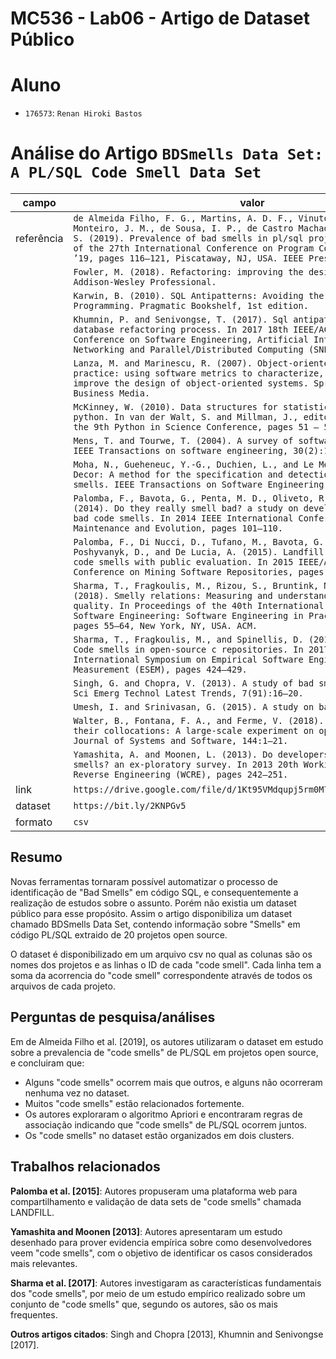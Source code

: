 # MC536 - Lab06 - Artigo de Dataset Público

# Aluno
* `176573`: `Renan Hiroki Bastos`

# Análise do Artigo `BDSmells Data Set: A PL/SQL Code Smell Data Set`

| campo | valor |
|------------|----------------------------------------|
| referência | `de Almeida Filho, F. G., Martins, A. D. F., Vinuto, T. d. S., Monteiro, J. M., de Sousa, I. P., de Castro Machado, J., and Rocha, L. S. (2019). Prevalence of bad smells in pl/sql projects. In Proceedings of the 27th International Conference on Program Comprehension, ICPC ’19, pages 116–121, Piscataway, NJ, USA. IEEE Press.` |
| | `Fowler, M. (2018). Refactoring: improving the design of existing code. Addison-Wesley Professional.` |
| | `Karwin, B. (2010). SQL Antipatterns: Avoiding the Pitfalls of Database Programming. Pragmatic Bookshelf, 1st edition.`|
| | `Khumnin, P. and Senivongse, T. (2017). Sql antipatterns detection and database refactoring process. In 2017 18th IEEE/ACIS International Conference on Software Engineering, Artificial Intelligence, Networking and Parallel/Distributed Computing (SNPD), pages 199–205.`|
| | `Lanza, M. and Marinescu, R. (2007). Object-oriented metrics in practice: using software metrics to characterize, evaluate, and improve the design of object-oriented systems. Springer Science & Business Media.`|
| | `McKinney, W. (2010). Data structures for statistical computing in python. In van der Walt, S. and Millman, J., editors, Proceedings of the 9th Python in Science Conference, pages 51 – 56.` |
| | `Mens, T. and Tourwe, T. (2004). A survey of software refactoring.  ́ IEEE Transactions on software engineering, 30(2):126–139.`|
| | `Moha, N., Gueheneuc, Y.-G., Duchien, L., and Le Meur, A.-F. (2009). Decor: A method for the specification and detection of code and design smells. IEEE Transactions on Software Engineering, 36(1):20–36.`|
| | `Palomba, F., Bavota, G., Penta, M. D., Oliveto, R., and Lucia, A. D. (2014). Do they really smell bad? a study on developers’ perception of bad code smells. In 2014 IEEE International Conference on Software Maintenance and Evolution, pages 101–110.`|
| | `Palomba, F., Di Nucci, D., Tufano, M., Bavota, G., Oliveto, R., Poshyvanyk, D., and De Lucia, A. (2015). Landfill: An open dataset of code smells with public evaluation. In 2015 IEEE/ACM 12th Working Conference on Mining Software Repositories, pages 482–485.`|
| | `Sharma, T., Fragkoulis, M., Rizou, S., Bruntink, M., and Spinellis, D. (2018). Smelly relations: Measuring and understanding database schema quality. In Proceedings of the 40th International Conference on Software Engineering: Software Engineering in Practice, ICSE-SEIP ’18, pages 55–64, New York, NY, USA. ACM.`|
| | `Sharma, T., Fragkoulis, M., and Spinellis, D. (2017). House of cards: Code smells in open-source c repositories. In 2017 ACM/IEEE International Symposium on Empirical Software Engineering and Measurement (ESEM), pages 424–429.`|
| | `Singh, G. and Chopra, V. (2013). A study of bad smells in code. Int J Sci Emerg Technol Latest Trends, 7(91):16–20.`|
| | `Umesh, I. and Srinivasan, G. (2015). A study on bad code smell.`|
| | `Walter, B., Fontana, F. A., and Ferme, V. (2018). Code smells and their collocations: A large-scale experiment on open-source systems. Journal of Systems and Software, 144:1–21.`|
| | `Yamashita, A. and Moonen, L. (2013). Do developers care about code smells? an ex-ploratory survey. In 2013 20th Working Conference on Reverse Engineering (WCRE), pages 242–251.`|
| link       | `https://drive.google.com/file/d/1Kt95VMdqupj5rm0M7IXxOnvhGSx77aCe/view` |
| dataset | `https://bit.ly/2KNPGv5` |
| formato | `csv` |

## Resumo

Novas ferramentas tornaram possível automatizar o processo de identificação de "Bad Smells" em código SQL, e consequentemente a realização de estudos sobre o assunto. Porém não existia um dataset público para esse propósito. Assim o artigo disponibiliza um dataset chamado BDSmells Data Set, contendo informação sobre "Smells" em código PL/SQL extraido de 20 projetos open source.

O dataset é disponibilizado em um arquivo csv no qual as colunas são os nomes dos projetos e as linhas o ID de cada "code smell". Cada linha tem a soma da acorrencia do "code smell" correspondente através de todos os arquivos de cada projeto.

## Perguntas de pesquisa/análises

Em de Almeida Filho et al. [2019], os autores utilizaram o dataset em estudo sobre a prevalencia de "code smells" de PL/SQL em projetos open source, e concluiram que:
* Alguns "code smells" ocorrem mais que outros, e alguns não ocorreram nenhuma vez no dataset.
* Muitos "code smells" estão relacionados fortemente.
* Os autores exploraram o algoritmo Apriori e encontraram regras de associação indicando que "code smells" de PL/SQL ocorrem juntos.
* Os "code smells" no dataset estão organizados em dois clusters.

## Trabalhos relacionados

**Palomba et al. [2015]**: Autores propuseram uma plataforma web para compartilhamento e validação de data sets de "code smells" chamada LANDFILL.

**Yamashita and Moonen [2013]**: Autores apresentaram um estudo desenhado para prover evidencia empírica sobre como desenvolvedores veem "code smells", com o objetivo de identificar os casos considerados mais relevantes.

**Sharma et al. [2017]**: Autores investigaram as características fundamentais dos "code smells", por meio de um estudo empírico realizado sobre um conjunto de "code smells" que, segundo os autores, são os mais frequentes.

**Outros artigos citados**: Singh and Chopra [2013], Khumnin and Senivongse [2017].
